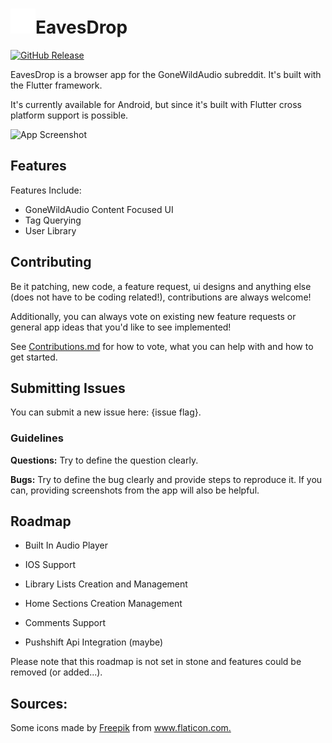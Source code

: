 # <img src="/screenshots/App-Logo.png" width="40">EavesDrop
[![GitHub Release](https://img.shields.io/github/downloads/hiocas/EavesDrop/total)](https://github.com/hiocas/EavesDrop/releases)

EavesDrop is a browser app for the GoneWildAudio subreddit. It's built with the Flutter framework.

It's currently available for Android, but since it's built with Flutter cross platform support is possible.

![App Screenshot](https://via.placeholder.com/468x300?text=App+Screenshots+Here)

## Features
Features Include:
- GoneWildAudio Content Focused UI
- Tag Querying
- User Library
## Contributing

Be it patching, new code, a feature request, ui designs and anything else (does not have to be coding related!), contributions are always welcome!

Additionally, you can always vote on existing new feature requests or general app ideas that you'd like to see implemented!

See [Contributions.md](Contributions.md) for how to vote, what you can help with and how to get started.
  
## Submitting Issues

You can submit a new issue here: {issue flag}.

### Guidelines
**Questions:** Try to define the question clearly.

**Bugs:** Try to define the bug clearly and provide steps to reproduce it.
If you can, providing screenshots from  the app will also be helpful.

  
## Roadmap

- Built In Audio Player

- IOS Support

- Library Lists Creation and Management

- Home Sections Creation Management

- Comments Support

- Pushshift Api Integration (maybe)

Please note that this roadmap is not set in stone and features could be removed (or added...).

## Sources:
<div>Some icons made by <a href="https://www.freepik.com" title="Freepik">Freepik</a> from <a href="https://www.flaticon.com/" title="Flaticon">www.flaticon.com.</a></div>
